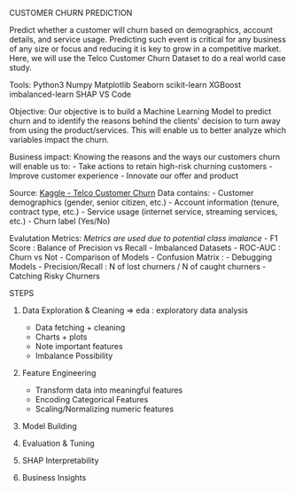 CUSTOMER CHURN PREDICTION

Predict whether a customer will churn based on demographics, account details, and service usage.
Predicting such event is critical for any business of any size or focus and reducing it is key to
grow in a competitive market.
Here, we will use the Telco Customer Churn Dataset to do a real world case study.

Tools:
    Python3
    Numpy
    Matplotlib
    Seaborn
    scikit-learn
    XGBoost
    imbalanced-learn
    SHAP
    VS Code

Objective:
    Our objective is to build a Machine Learning Model to predict churn and to identify the reasons behind 
    the clients' decision to turn away from using the product/services. This will enable us to better analyze
    which variables impact the churn.

Business impact:
    Knowing the reasons and the ways our customers churn will enable us to:
        - Take actions to retain high-risk churning customers
        - Improve customer experience
        - Innovate our offer and product
    
Source:
    [Kaggle - Telco Customer Churn](https://www.kaggle.com/datasets/blastchar/telco-customer-churn)
    Data contains:
        - Customer demographics (gender, senior citizen, etc.)
        - Account information (tenure, contract type, etc.)
        - Service usage (internet service, streaming services, etc.)
        - Churn label (Yes/No)


Evalutation Metrics: *Metrics are used due to potential class imalance*
    - F1 Score : Balance of Precision vs Recall - Imbalanced Datasets
    - ROC-AUC : Churn vs Not - Comparison of Models
    - Confusion Matrix :  - Debugging Models
    - Precision/Recall : N of lost churners / N of caught churners - Catching Risky Churners
    

STEPS
1. Data Exploration & Cleaning => eda : exploratory data analysis
    - Data fetching + cleaning
    - Charts + plots
    - Note important features
    - Imbalance Possibility
    
2. Feature Engineering
    - Transform data into meaningful features
    - Encoding Categorical Features
    - Scaling/Normalizing numeric features 

3. Model Building
4. Evaluation & Tuning
5. SHAP Interpretability
6. Business Insights